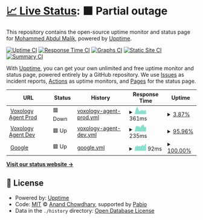 # [📈 Live Status](https://abdulmalik97.github.io/status): <!--live status--> **🟧 Partial outage**

This repository contains the open-source uptime monitor and status page for [Mohammed Abdul Malik](https://abdulmalik97.github.io/status), powered by [Upptime](https://github.com/upptime/upptime).

[![Uptime CI](https://github.com/abdulmalik97/status/workflows/Uptime%20CI/badge.svg)](https://github.com/abdulmalik97/status/actions?query=workflow%3A%22Uptime+CI%22)
[![Response Time CI](https://github.com/abdulmalik97/status/workflows/Response%20Time%20CI/badge.svg)](https://github.com/abdulmalik97/status/actions?query=workflow%3A%22Response+Time+CI%22)
[![Graphs CI](https://github.com/abdulmalik97/status/workflows/Graphs%20CI/badge.svg)](https://github.com/abdulmalik97/status/actions?query=workflow%3A%22Graphs+CI%22)
[![Static Site CI](https://github.com/abdulmalik97/status/workflows/Static%20Site%20CI/badge.svg)](https://github.com/abdulmalik97/status/actions?query=workflow%3A%22Static+Site+CI%22)
[![Summary CI](https://github.com/abdulmalik97/status/workflows/Summary%20CI/badge.svg)](https://github.com/abdulmalik97/status/actions?query=workflow%3A%22Summary+CI%22)

With [Upptime](https://upptime.js.org), you can get your own unlimited and free uptime monitor and status page, powered entirely by a GitHub repository. We use [Issues](https://github.com/abdulmalik97/status/issues) as incident reports, [Actions](https://github.com/abdulmalik97/status/actions) as uptime monitors, and [Pages](https://abdulmalik97.github.io/status) for the status page.

<!--start: status pages-->
<!-- This summary is generated by Upptime (https://github.com/upptime/upptime) -->
<!-- Do not edit this manually, your changes will be overwritten -->
<!-- prettier-ignore -->
| URL | Status | History | Response Time | Uptime |
| --- | ------ | ------- | ------------- | ------ |
| <img alt="" src="https://icons.duckduckgo.com/ip3/voxology-functions.azurewebsites.net.ico" height="13"> [Voxology Agent Prod](https://voxology-functions.azurewebsites.net/api/status) | 🟥 Down | [voxology-agent-prod.yml](https://github.com/Voxology-ai/status/commits/HEAD/history/voxology-agent-prod.yml) | <details><summary><img alt="Response time graph" src="./graphs/voxology-agent-prod/response-time-week.png" height="20"> 361ms</summary><br><a href="https://voxology-ai.github.io/status/history/voxology-agent-prod"><img alt="Response time 361" src="https://img.shields.io/endpoint?url=https%3A%2F%2Fraw.githubusercontent.com%2FVoxology-ai%2Fstatus%2FHEAD%2Fapi%2Fvoxology-agent-prod%2Fresponse-time.json"></a><br><a href="https://voxology-ai.github.io/status/history/voxology-agent-prod"><img alt="24-hour response time 361" src="https://img.shields.io/endpoint?url=https%3A%2F%2Fraw.githubusercontent.com%2FVoxology-ai%2Fstatus%2FHEAD%2Fapi%2Fvoxology-agent-prod%2Fresponse-time-day.json"></a><br><a href="https://voxology-ai.github.io/status/history/voxology-agent-prod"><img alt="7-day response time 361" src="https://img.shields.io/endpoint?url=https%3A%2F%2Fraw.githubusercontent.com%2FVoxology-ai%2Fstatus%2FHEAD%2Fapi%2Fvoxology-agent-prod%2Fresponse-time-week.json"></a><br><a href="https://voxology-ai.github.io/status/history/voxology-agent-prod"><img alt="30-day response time 361" src="https://img.shields.io/endpoint?url=https%3A%2F%2Fraw.githubusercontent.com%2FVoxology-ai%2Fstatus%2FHEAD%2Fapi%2Fvoxology-agent-prod%2Fresponse-time-month.json"></a><br><a href="https://voxology-ai.github.io/status/history/voxology-agent-prod"><img alt="1-year response time 361" src="https://img.shields.io/endpoint?url=https%3A%2F%2Fraw.githubusercontent.com%2FVoxology-ai%2Fstatus%2FHEAD%2Fapi%2Fvoxology-agent-prod%2Fresponse-time-year.json"></a></details> | <details><summary><a href="https://voxology-ai.github.io/status/history/voxology-agent-prod">3.87%</a></summary><a href="https://voxology-ai.github.io/status/history/voxology-agent-prod"><img alt="All-time uptime 3.87%" src="https://img.shields.io/endpoint?url=https%3A%2F%2Fraw.githubusercontent.com%2FVoxology-ai%2Fstatus%2FHEAD%2Fapi%2Fvoxology-agent-prod%2Fuptime.json"></a><br><a href="https://voxology-ai.github.io/status/history/voxology-agent-prod"><img alt="24-hour uptime 3.87%" src="https://img.shields.io/endpoint?url=https%3A%2F%2Fraw.githubusercontent.com%2FVoxology-ai%2Fstatus%2FHEAD%2Fapi%2Fvoxology-agent-prod%2Fuptime-day.json"></a><br><a href="https://voxology-ai.github.io/status/history/voxology-agent-prod"><img alt="7-day uptime 3.87%" src="https://img.shields.io/endpoint?url=https%3A%2F%2Fraw.githubusercontent.com%2FVoxology-ai%2Fstatus%2FHEAD%2Fapi%2Fvoxology-agent-prod%2Fuptime-week.json"></a><br><a href="https://voxology-ai.github.io/status/history/voxology-agent-prod"><img alt="30-day uptime 3.87%" src="https://img.shields.io/endpoint?url=https%3A%2F%2Fraw.githubusercontent.com%2FVoxology-ai%2Fstatus%2FHEAD%2Fapi%2Fvoxology-agent-prod%2Fuptime-month.json"></a><br><a href="https://voxology-ai.github.io/status/history/voxology-agent-prod"><img alt="1-year uptime 3.87%" src="https://img.shields.io/endpoint?url=https%3A%2F%2Fraw.githubusercontent.com%2FVoxology-ai%2Fstatus%2FHEAD%2Fapi%2Fvoxology-agent-prod%2Fuptime-year.json"></a></details>
| <img alt="" src="https://icons.duckduckgo.com/ip3/voxology-functions-dev.azurewebsites.net.ico" height="13"> [Voxology Agent Dev](https://voxology-functions-dev.azurewebsites.net/api/status) | 🟩 Up | [voxology-agent-dev.yml](https://github.com/Voxology-ai/status/commits/HEAD/history/voxology-agent-dev.yml) | <details><summary><img alt="Response time graph" src="./graphs/voxology-agent-dev/response-time-week.png" height="20"> 235ms</summary><br><a href="https://voxology-ai.github.io/status/history/voxology-agent-dev"><img alt="Response time 235" src="https://img.shields.io/endpoint?url=https%3A%2F%2Fraw.githubusercontent.com%2FVoxology-ai%2Fstatus%2FHEAD%2Fapi%2Fvoxology-agent-dev%2Fresponse-time.json"></a><br><a href="https://voxology-ai.github.io/status/history/voxology-agent-dev"><img alt="24-hour response time 235" src="https://img.shields.io/endpoint?url=https%3A%2F%2Fraw.githubusercontent.com%2FVoxology-ai%2Fstatus%2FHEAD%2Fapi%2Fvoxology-agent-dev%2Fresponse-time-day.json"></a><br><a href="https://voxology-ai.github.io/status/history/voxology-agent-dev"><img alt="7-day response time 235" src="https://img.shields.io/endpoint?url=https%3A%2F%2Fraw.githubusercontent.com%2FVoxology-ai%2Fstatus%2FHEAD%2Fapi%2Fvoxology-agent-dev%2Fresponse-time-week.json"></a><br><a href="https://voxology-ai.github.io/status/history/voxology-agent-dev"><img alt="30-day response time 235" src="https://img.shields.io/endpoint?url=https%3A%2F%2Fraw.githubusercontent.com%2FVoxology-ai%2Fstatus%2FHEAD%2Fapi%2Fvoxology-agent-dev%2Fresponse-time-month.json"></a><br><a href="https://voxology-ai.github.io/status/history/voxology-agent-dev"><img alt="1-year response time 235" src="https://img.shields.io/endpoint?url=https%3A%2F%2Fraw.githubusercontent.com%2FVoxology-ai%2Fstatus%2FHEAD%2Fapi%2Fvoxology-agent-dev%2Fresponse-time-year.json"></a></details> | <details><summary><a href="https://voxology-ai.github.io/status/history/voxology-agent-dev">95.96%</a></summary><a href="https://voxology-ai.github.io/status/history/voxology-agent-dev"><img alt="All-time uptime 95.96%" src="https://img.shields.io/endpoint?url=https%3A%2F%2Fraw.githubusercontent.com%2FVoxology-ai%2Fstatus%2FHEAD%2Fapi%2Fvoxology-agent-dev%2Fuptime.json"></a><br><a href="https://voxology-ai.github.io/status/history/voxology-agent-dev"><img alt="24-hour uptime 95.96%" src="https://img.shields.io/endpoint?url=https%3A%2F%2Fraw.githubusercontent.com%2FVoxology-ai%2Fstatus%2FHEAD%2Fapi%2Fvoxology-agent-dev%2Fuptime-day.json"></a><br><a href="https://voxology-ai.github.io/status/history/voxology-agent-dev"><img alt="7-day uptime 95.96%" src="https://img.shields.io/endpoint?url=https%3A%2F%2Fraw.githubusercontent.com%2FVoxology-ai%2Fstatus%2FHEAD%2Fapi%2Fvoxology-agent-dev%2Fuptime-week.json"></a><br><a href="https://voxology-ai.github.io/status/history/voxology-agent-dev"><img alt="30-day uptime 95.96%" src="https://img.shields.io/endpoint?url=https%3A%2F%2Fraw.githubusercontent.com%2FVoxology-ai%2Fstatus%2FHEAD%2Fapi%2Fvoxology-agent-dev%2Fuptime-month.json"></a><br><a href="https://voxology-ai.github.io/status/history/voxology-agent-dev"><img alt="1-year uptime 95.96%" src="https://img.shields.io/endpoint?url=https%3A%2F%2Fraw.githubusercontent.com%2FVoxology-ai%2Fstatus%2FHEAD%2Fapi%2Fvoxology-agent-dev%2Fuptime-year.json"></a></details>
| <img alt="" src="https://icons.duckduckgo.com/ip3/www.google.com.ico" height="13"> [Google](https://www.google.com) | 🟩 Up | [google.yml](https://github.com/Voxology-ai/status/commits/HEAD/history/google.yml) | <details><summary><img alt="Response time graph" src="./graphs/google/response-time-week.png" height="20"> 92ms</summary><br><a href="https://voxology-ai.github.io/status/history/google"><img alt="Response time 96" src="https://img.shields.io/endpoint?url=https%3A%2F%2Fraw.githubusercontent.com%2FVoxology-ai%2Fstatus%2FHEAD%2Fapi%2Fgoogle%2Fresponse-time.json"></a><br><a href="https://voxology-ai.github.io/status/history/google"><img alt="24-hour response time 97" src="https://img.shields.io/endpoint?url=https%3A%2F%2Fraw.githubusercontent.com%2FVoxology-ai%2Fstatus%2FHEAD%2Fapi%2Fgoogle%2Fresponse-time-day.json"></a><br><a href="https://voxology-ai.github.io/status/history/google"><img alt="7-day response time 92" src="https://img.shields.io/endpoint?url=https%3A%2F%2Fraw.githubusercontent.com%2FVoxology-ai%2Fstatus%2FHEAD%2Fapi%2Fgoogle%2Fresponse-time-week.json"></a><br><a href="https://voxology-ai.github.io/status/history/google"><img alt="30-day response time 96" src="https://img.shields.io/endpoint?url=https%3A%2F%2Fraw.githubusercontent.com%2FVoxology-ai%2Fstatus%2FHEAD%2Fapi%2Fgoogle%2Fresponse-time-month.json"></a><br><a href="https://voxology-ai.github.io/status/history/google"><img alt="1-year response time 96" src="https://img.shields.io/endpoint?url=https%3A%2F%2Fraw.githubusercontent.com%2FVoxology-ai%2Fstatus%2FHEAD%2Fapi%2Fgoogle%2Fresponse-time-year.json"></a></details> | <details><summary><a href="https://voxology-ai.github.io/status/history/google">100.00%</a></summary><a href="https://voxology-ai.github.io/status/history/google"><img alt="All-time uptime 100.00%" src="https://img.shields.io/endpoint?url=https%3A%2F%2Fraw.githubusercontent.com%2FVoxology-ai%2Fstatus%2FHEAD%2Fapi%2Fgoogle%2Fuptime.json"></a><br><a href="https://voxology-ai.github.io/status/history/google"><img alt="24-hour uptime 100.00%" src="https://img.shields.io/endpoint?url=https%3A%2F%2Fraw.githubusercontent.com%2FVoxology-ai%2Fstatus%2FHEAD%2Fapi%2Fgoogle%2Fuptime-day.json"></a><br><a href="https://voxology-ai.github.io/status/history/google"><img alt="7-day uptime 100.00%" src="https://img.shields.io/endpoint?url=https%3A%2F%2Fraw.githubusercontent.com%2FVoxology-ai%2Fstatus%2FHEAD%2Fapi%2Fgoogle%2Fuptime-week.json"></a><br><a href="https://voxology-ai.github.io/status/history/google"><img alt="30-day uptime 100.00%" src="https://img.shields.io/endpoint?url=https%3A%2F%2Fraw.githubusercontent.com%2FVoxology-ai%2Fstatus%2FHEAD%2Fapi%2Fgoogle%2Fuptime-month.json"></a><br><a href="https://voxology-ai.github.io/status/history/google"><img alt="1-year uptime 100.00%" src="https://img.shields.io/endpoint?url=https%3A%2F%2Fraw.githubusercontent.com%2FVoxology-ai%2Fstatus%2FHEAD%2Fapi%2Fgoogle%2Fuptime-year.json"></a></details>

<!--end: status pages-->

[**Visit our status website →**](https://abdulmalik97.github.io/status)

## 📄 License

- Powered by: [Upptime](https://github.com/upptime/upptime)
- Code: [MIT](./LICENSE) © [Anand Chowdhary](https://anandchowdhary.com), supported by [Pabio](https://pabio.com)
- Data in the `./history` directory: [Open Database License](https://opendatacommons.org/licenses/odbl/1-0/)
